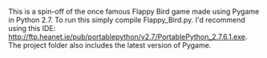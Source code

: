 This is a spin-off of the once famous Flappy Bird game made using Pygame in Python 2.7. To run this simply compile Flappy_Bird.py. I'd recommend using this IDE: http://ftp.heanet.ie/pub/portablepython/v2.7/PortablePython_2.7.6.1.exe. The project folder also includes the latest version of Pygame.

